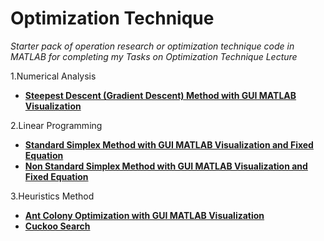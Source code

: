 # Optimization Technique
_Starter pack of operation research or optimization technique code in MATLAB for completing my Tasks on Optimization Technique Lecture_  

1.Numerical Analysis
  - [__Steepest Descent (Gradient Descent) Method with GUI MATLAB Visualization__](https://github.com/brilianputraa/Optimization-Technique/blob/master/untitled.m)  

2.Linear Programming  
- [__Standard Simplex Method with GUI MATLAB Visualization and Fixed Equation__](https://github.com/brilianputraa/Optimization-Technique/blob/master/simplexstd.m)
- [__Non Standard Simplex Method with GUI MATLAB Visualization and Fixed Equation__](https://github.com/brilianputraa/Optimization-Technique/blob/master/simpleksnonstd.m)

3.Heuristics Method
- [__Ant Colony Optimization with GUI MATLAB Visualization__](https://github.com/brilianputraa/Optimization-Technique/blob/master/AntColonySystemTSP.m)
- [__Cuckoo Search__](https://github.com/brilianputraa/Optimization-Technique/blob/master/#)
